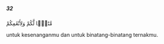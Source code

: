##### 32

<span class="ayah">مَّتَٰعًۭا لَّكُمْ وَلِأَنْعَٰمِكُمْ</span>

<span class="ayah_translation">untuk kesenanganmu dan untuk binatang-binatang ternakmu.</span>
